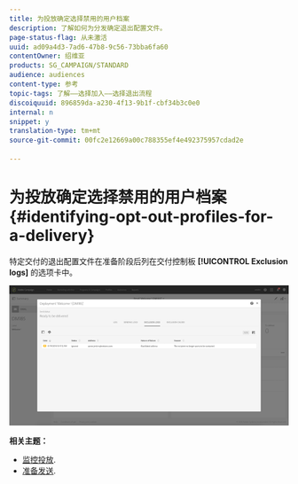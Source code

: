```yaml
---
title: 为投放确定选择禁用的用户档案
description: 了解如何为分发确定退出配置文件。
page-status-flag: 从未激活
uuid: ad09a4d3-7ad6-47b8-9c56-73bba6fa60
contentOwner: 绍维亚
products: SG_CAMPAIGN/STANDARD
audience: audiences
content-type: 参考
topic-tags: 了解——选择加入——选择退出流程
discoiquuid: 896859da-a230-4f13-9b1f-cbf34b3c0e0
internal: n
snippet: y
translation-type: tm+mt
source-git-commit: 00fc2e12669a00c788355ef4e492375957cdad2e

---
```



# 为投放确定选择禁用的用户档案{#identifying-opt-out-profiles-for-a-delivery}

特定交付的退出配置文件在准备阶段后列在交付控制板 **[!UICONTROL Exclusion logs]** 的选项卡中。

![](assets/exclusion_blacklisting.png)

**相关主题：**

* [监控投放](../../sending/using/monitoring-a-delivery.md#exclusion-logs).
* [准备发送](../../sending/using/preparing-the-send.md).

